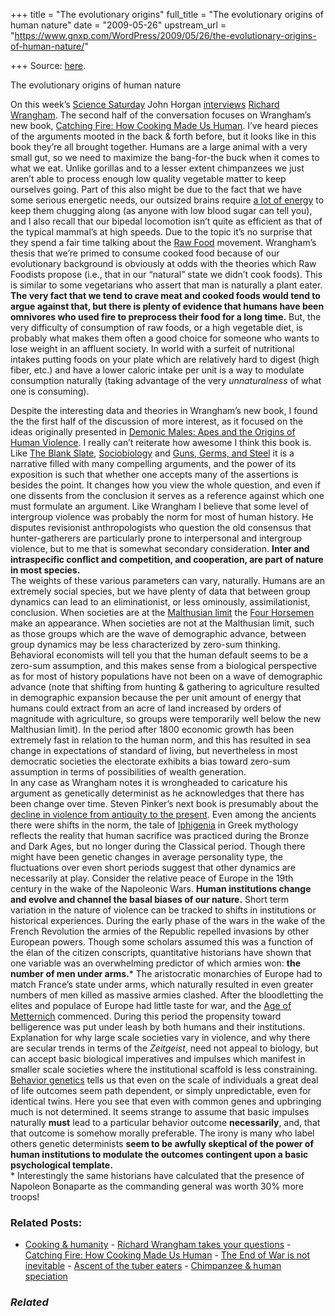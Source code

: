 +++
title = "The evolutionary origins"
full_title = "The evolutionary origins of human nature"
date = "2009-05-26"
upstream_url = "https://www.gnxp.com/WordPress/2009/05/26/the-evolutionary-origins-of-human-nature/"

+++
Source: [here](https://www.gnxp.com/WordPress/2009/05/26/the-evolutionary-origins-of-human-nature/).

The evolutionary origins of human nature

On this week’s [Science Saturday](http://bloggingheads.tv/diavlogs/19925) John Horgan [interviews](http://bloggingheads.tv/diavlogs/19925) [Richard Wrangham](https://en.wikipedia.org/wiki/Richard_Wrangham). The second half of the conversation focuses on Wrangham’s new book, [Catching Fire: How Cooking Made Us Human](https://www.amazon.com/exec/obidos/ASIN/0465013627/geneexpressio-20). I’ve heard pieces of the arguments mooted in the back & forth before, but it looks like in this book they’re all brought together. Humans are a large animal with a very small gut, so we need to maximize the bang-for-the buck when it comes to what we eat. Unlike gorillas and to a lesser extent chimpanzees we just aren’t able to process enough low quality vegetable matter to keep ourselves going. Part of this also might be due to the fact that we have some serious energetic needs, our outsized brains require [a lot of energy](http://www.nature.com/neuro/journal/v1/n1/full/nn0598_36.html) to keep them chugging along (as anyone with low blood sugar can tell you), and I also recall that our bipedal locomotion isn’t quite as efficient as that of the typical mammal’s at high speeds. Due to the topic it’s no surprise that they spend a fair time talking about the [Raw Food](https://en.wikipedia.org/wiki/Raw_foodism) movement. Wrangham’s thesis that we’re primed to consume cooked food because of our evolutionary background is obviously at odds with the theories which Raw Foodists propose (i.e., that in our “natural” state we didn’t cook foods). This is similar to some vegetarians who assert that man is naturally a plant eater. **The very fact that we tend to crave meat and cooked foods would tend to argue against that, but there is plenty of evidence that humans have been omnivores who used fire to preprocess their food for a long time.** But, the very difficulty of consumption of raw foods, or a high vegetable diet, is probably what makes them often a good choice for someone who wants to lose weight in an affluent society. In world with a surfeit of nutritional intakes putting foods on your plate which are relatively hard to digest (high fiber, etc.) and have a lower caloric intake per unit is a way to modulate consumption naturally (taking advantage of the very *unnaturalness* of what one is consuming).

  
Despite the interesting data and theories in Wrangham’s new book, I found the the first half of the discussion of more interest, as it focused on the ideas originally presented in [Demonic Males: Apes and the Origins of Human Violence](https://www.amazon.com/exec/obidos/ASIN/0395877431/geneexpressio-20). I really can’t reiterate how awesome I think this book is. Like [The Blank Slate](https://www.amazon.com/exec/obidos/ASIN/0142003344/geneexpressio-20/), [Sociobiology](https://www.amazon.com/exec/obidos/ASIN/0674002350/geneexpressio-20/) and [Guns, Germs, and Steel](https://www.amazon.com/exec/obidos/ASIN/0393061310/geneexpressio-20/) it is a narrative filled with many compelling arguments, and the power of its exposition is such that whether one accepts many of the assertions is besides the point. It changes how you view the whole question, and even if one dissents from the conclusion it serves as a reference against which one must formulate an argument. Like Wrangham I believe that some level of intergroup violence was probably the norm for most of human history. He disputes revisionist anthropologists who question the old consensus that hunter-gatherers are particularly prone to interpersonal and intergroup violence, but to me that is somewhat secondary consideration. **Inter and intraspecific conflict and competition, and cooperation, are part of nature in most species.**  
The weights of these various parameters can vary, naturally. Humans are an extremely social species, but we have plenty of data that between group dynamics can lead to an eliminationist, or less ominously, assimilationist, conclusion. When societies are at the [Malthusian limit](https://en.wikipedia.org/wiki/Malthusian_catastrophe) the [Four Horsemen](https://en.wikipedia.org/wiki/Four_Horsemen_of_the_Apocalypse) make an appearance. When societies are not at the Malthusian limit, such as those groups which are the wave of demographic advance, between group dynamics may be less characterized by zero-sum thinking. Behavioral economists will tell you that the human default seems to be a zero-sum assumption, and this makes sense from a biological perspective as for most of history populations have not been on a wave of demographic advance (note that shifting from hunting & gathering to agriculture resulted in demographic expansion because the per unit amount of energy that humans could extract from an acre of land increased by orders of magnitude with agriculture, so groups were temporarily well below the new Malthusian limit). In the period after 1800 economic growth has been extremely fast in relation to the human norm, and this has resulted in sea change in expectations of standard of living, but nevertheless in most democratic societies the electorate exhibits a bias toward zero-sum assumption in terms of possibilities of wealth generation.  
In any case as Wrangham notes it is wrongheaded to caricature his argument as genetically determinist as he acknowledges that there has been change over time. Steven Pinker’s next book is presumably about the [decline in violence from antiquity to the present](http://www.edge.org/3rd_culture/pinker07/pinker07_index.html). Even among the ancients there were shifts in the norm, the tale of [Iphigenia](https://en.wikipedia.org/wiki/Iphigenia#Post-Homeric_Greek_myth) in Greek mythology reflects the reality that human sacrifice was practiced during the Bronze and Dark Ages, but no longer during the Classical period. Though there might have been genetic changes in average personality type, the fluctuations over even short periods suggest that other dynamics are necessarily at play. Consider the relative peace of Europe in the 19th century in the wake of the Napoleonic Wars. **Human institutions change and evolve and channel the basal biases of our nature.** Short term variation in the nature of violence can be tracked to shifts in institutions or historical experiences. During the early phase of the wars in the wake of the French Revolution the armies of the Republic repelled invasions by other European powers. Though some scholars assumed this was a function of the élan of the citizen conscripts, quantitative historians have shown that one variable was an overwhelming predictor of which armies won: **the number of men under arms.**\* The aristocratic monarchies of Europe had to match France’s state under arms, which naturally resulted in even greater numbers of men killed as massive armies clashed. After the bloodletting the elites and populace of Europe had little taste for war, and the [Age of Metternich](https://en.wikipedia.org/wiki/Age_of_Metternich) commenced. During this period the propensity toward belligerence was put under leash by both humans and their institutions.  
Explanation for why large scale societies vary in violence, and why there are secular trends in terms of the *Zeitgeist*, need not appeal to biology, but can accept basic biological imperatives and impulses which manifest in smaller scale societies where the institutional scaffold is less constraining. [Behavior genetics](https://en.wikipedia.org/wiki/Behavioral_genetics) tells us that even on the scale of individuals a great deal of life outcomes seem path dependent, or simply unpredictable, even for identical twins. Here you see that even with common genes and upbringing much is not determined. It seems strange to assume that basic impulses naturally **must** lead to a particular behavior outcome **necessarily**, and, that that outcome is somehow morally preferable. The irony is many who label others genetic determinists **seem to be awfully skeptical of the power of human institutions to modulate the outcomes contingent upon a basic psychological template.**  
\* Interestingly the same historians have calculated that the presence of Napoleon Bonaparte as the commanding general was worth 30% more troops!

### Related Posts:

- [Cooking &
  humanity](https://www.gnxp.com/WordPress/2009/06/10/cooking-humanity/) - [Richard Wrangham takes your
  questions](https://www.gnxp.com/WordPress/2009/06/26/richard-wrangham-takes-your-questions/) - [Catching Fire: How Cooking Made Us
  Human](https://www.gnxp.com/WordPress/2009/06/21/catching-fire-how-cooking-made-us-human/) - [The End of War is not
  inevitable](https://www.gnxp.com/WordPress/2013/04/22/the-end-of-war-is-not-inevitable/) - [Ascent of the tuber
  eaters](https://www.gnxp.com/WordPress/2005/08/15/ascent-of-the-tuber-eaters/) - [Chimpanzee & human
  speciation](https://www.gnxp.com/WordPress/2009/08/21/chimpanzee-human-speciation/)

### *Related*

[](https://www.addtoany.com/add_to/facebook?linkurl=https%3A%2F%2Fwww.gnxp.com%2FWordPress%2F2009%2F05%2F26%2Fthe-evolutionary-origins-of-human-nature%2F&linkname=The%20evolutionary%20origins%20of%20human%20nature "Facebook")[](https://www.addtoany.com/add_to/twitter?linkurl=https%3A%2F%2Fwww.gnxp.com%2FWordPress%2F2009%2F05%2F26%2Fthe-evolutionary-origins-of-human-nature%2F&linkname=The%20evolutionary%20origins%20of%20human%20nature "Twitter")[](https://www.addtoany.com/add_to/email?linkurl=https%3A%2F%2Fwww.gnxp.com%2FWordPress%2F2009%2F05%2F26%2Fthe-evolutionary-origins-of-human-nature%2F&linkname=The%20evolutionary%20origins%20of%20human%20nature "Email")[](https://www.addtoany.com/share)

